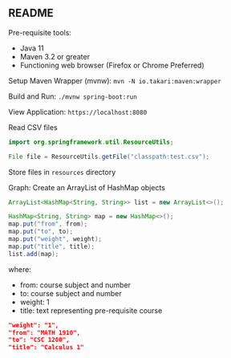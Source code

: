 ## README

Pre-requisite tools:
* Java 11
* Maven 3.2 or greater
* Functioning web browser (Firefox or Chrome Preferred)

Setup Maven Wrapper (mvnw): ``mvn -N io.takari:maven:wrapper``

Build and Run: ``./mvnw spring-boot:run``

View Application: ``https://localhost:8080``

Read CSV files
```java
import org.springframework.util.ResourceUtils;

File file = ResourceUtils.getFile("classpath:test.csv");
```
Store files in ``resources`` directory

Graph:
Create an ArrayList of HashMap objects

```java
ArrayList<HashMap<String, String>> list = new ArrayList<>();

HashMap<String, String> map = new HashMap<>();
map.put("from", from);
map.put("to", to);
map.put("weight", weight);
map.put("title", title);
list.add(map);
```
where:
* from: course subject and number
* to: course subject and number
* weight: 1
* title: text representing pre-requisite course

```json
"weight": "1",
"from": "MATH 1910",
"to": "CSC 1200",
"title": "Calculus 1"
```